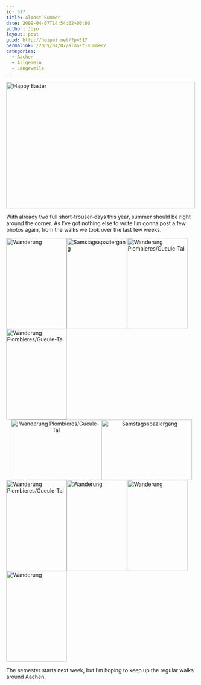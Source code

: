 ```yaml
---
id: 517
title: Almost Summer
date: 2009-04-07T14:54:02+00:00
author: Jojo
layout: post
guid: http://heipei.net/?p=517
permalink: /2009/04/07/almost-summer/
categories:
  - Aachen
  - Allgemein
  - Langeweile
---
```

[<img class="aligncenter" src="https://farm4.static.flickr.com/3135/3421259786_fe0c9b3e47.jpg" alt="Happy Easter" width="500" height="334" />](https://secure.flickr.com/photos/heipei/3421259786/ "Happy Easter by heipei, on Flickr")
  
With already two full short-trouser-days this year, summer should be right around the corner. As I&#8217;ve got nothing else to write I&#8217;m gonna post a few photos again, from the walks we took over the last few weeks.

<div>
  <a title="Wanderung by heipei, on Flickr" href="https://secure.flickr.com/photos/heipei/3401808518/"><img src="https://farm4.static.flickr.com/3610/3401808518_22f349e904_m.jpg" alt="Wanderung" width="160" height="240" /></a><a title="Samstagsspaziergang by heipei, on Flickr" href="https://secure.flickr.com/photos/heipei/3373430008/"><img src="https://farm4.static.flickr.com/3660/3373430008_e81d6d015c_m.jpg" alt="Samstagsspaziergang" width="160" height="240" /></a><a title="Wanderung Plombieres/Gueule-Tal by heipei, on Flickr" href="https://secure.flickr.com/photos/heipei/3413303477/"><img src="https://farm4.static.flickr.com/3388/3413303477_127d674578_m.jpg" alt="Wanderung Plombieres/Gueule-Tal" width="160" height="240" /></a><a title="Wanderung Plombieres/Gueule-Tal by heipei, on Flickr" href="https://secure.flickr.com/photos/heipei/3414103432/"><img src="https://farm4.static.flickr.com/3611/3414103432_d536dc1ee4_m.jpg" alt="Wanderung Plombieres/Gueule-Tal" width="160" height="240" /></a>
</div>

<div align="center">
  <a title="Wanderung Plombieres/Gueule-Tal by heipei, on Flickr" href="https://secure.flickr.com/photos/heipei/3414104394/"><img src="https://farm4.static.flickr.com/3663/3414104394_b47e86f684_m.jpg" alt="Wanderung Plombieres/Gueule-Tal" width="240" height="160" /></a><a title="Samstagsspaziergang by heipei, on Flickr" href="https://secure.flickr.com/photos/heipei/3372641165/"><img src="https://farm4.static.flickr.com/3632/3372641165_ac6357e748_m.jpg" alt="Samstagsspaziergang" width="240" height="160" /></a>
</div>

<div>
  <a title="Wanderung Plombieres/Gueule-Tal by heipei, on Flickr" href="https://secure.flickr.com/photos/heipei/3414100358/"><img src="https://farm4.static.flickr.com/3576/3414100358_3be986fa05_m.jpg" alt="Wanderung Plombieres/Gueule-Tal" width="160" height="240" /></a><a title="Wanderung by heipei, on Flickr" href="https://secure.flickr.com/photos/heipei/3401817310/"><img src="https://farm4.static.flickr.com/3629/3401817310_02a52538cc_m.jpg" alt="Wanderung" width="160" height="240" /></a><a title="Wanderung by heipei, on Flickr" href="https://secure.flickr.com/photos/heipei/3401813218/"><img src="https://farm4.static.flickr.com/3452/3401813218_75427404d3_m.jpg" alt="Wanderung" width="160" height="240" /></a><a title="Wanderung by heipei, on Flickr" href="https://secure.flickr.com/photos/heipei/3401811884/"><img src="https://farm4.static.flickr.com/3467/3401811884_6ccde4aa9e_m.jpg" alt="Wanderung" width="160" height="240" /></a>
</div>

The semester starts next week, but I&#8217;m hoping to keep up the regular walks around Aachen.